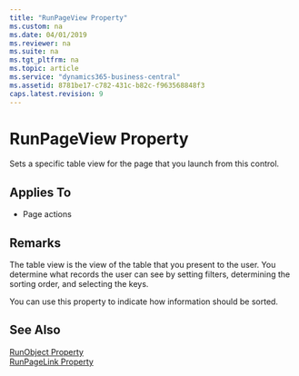 ```yaml
---
title: "RunPageView Property"
ms.custom: na
ms.date: 04/01/2019
ms.reviewer: na
ms.suite: na
ms.tgt_pltfrm: na
ms.topic: article
ms.service: "dynamics365-business-central"
ms.assetid: 8781be17-c782-431c-b82c-f963568848f3
caps.latest.revision: 9
---
```


 

# RunPageView Property
Sets a specific table view for the page that you launch from this control.  
  
## Applies To  
  
-   Page actions  
  
## Remarks  
 The table view is the view of the table that you present to the user. You determine what records the user can see by setting filters, determining the sorting order, and selecting the keys.  
  
 You can use this property to indicate how information should be sorted.  
  
## See Also  
 [RunObject Property](devenv-runobject-property.md)   
 [RunPageLink Property](devenv-runpagelink-property.md)